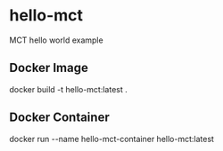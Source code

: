 # hello-mct
MCT hello world example

## Docker Image

docker build -t hello-mct:latest .

## Docker Container 

docker run --name hello-mct-container hello-mct:latest

